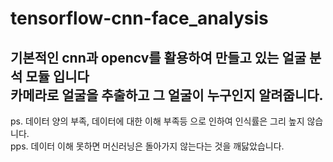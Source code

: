 # tensorflow-cnn-face_analysis

기본적인 cnn과 opencv를 활용하여 만들고 있는 얼굴 분석 모듈 입니다<br>
카메라로 얼굴을 추출하고 그 얼굴이 누구인지 알려줍니다.<br>
---
ps. 데이터 양의 부족, 데이터에 대한 이해 부족등 으로 인하여 인식률은 그리 높지 않습니다.<br>
pps. 데이터 이해 못하면 머신러닝은 돌아가지 않는다는 것을 깨닳았습니다. 
